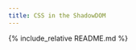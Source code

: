 ```yaml
---
title: CSS in the ShadowDOM
---
```

<link rel="stylesheet" href="/adorn/adorn.css" />
<script src="/adorn/adorn.js" async></script>
<style>
h1:first-of-type{ 
  color:white;
  text-shadow:0 0 100px black;
}
h1:first-of-type:before{ 
  background: url(http://photos2.meetupstatic.com/photos/event/d/6/2/d/highres_432114829.jpeg);
  background-size: 100%;
  background-position: 0 -90%;
}
</style>

{% include_relative README.md %}
